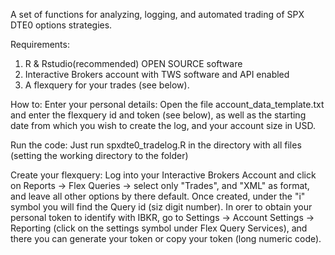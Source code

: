 A set of functions for analyzing, logging, and automated trading of SPX DTE0 options strategies.

Requirements:
1) R & Rstudio(recommended) OPEN SOURCE software
2) Interactive Brokers account with TWS software and API enabled
3) A flexquery for your trades (see below).

How to:
Enter your personal details:
Open the file account_data_template.txt and enter the flexquery id and token (see below), as well as the starting date from which you wish to create the log, and your account size in USD.

Run the code:
Just run spxdte0_tradelog.R in the directory with all files (setting the working directory to the folder)

Create your flexquery:
Log into your Interactive Brokers Account and click on Reports -> Flex Queries -> select only "Trades", and "XML" as format, and leave all other options by there default.
Once created, under the "i" symbol you will find the Query id (siz digit number).
In orer to obtain your personal token to identify with IBKR, go to Settings -> Account Settings -> Reporting (click on the settings symbol under Flex Query Services), and there you can generate your token or copy your token (long numeric code).

